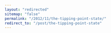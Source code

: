 ```yaml
---
layout: "redirected"
sitemap: "false"
permalink: "/2012/11/the-tipping-point-state/"
redirect_to: "/post/the-tipping-point-state"
---
```




